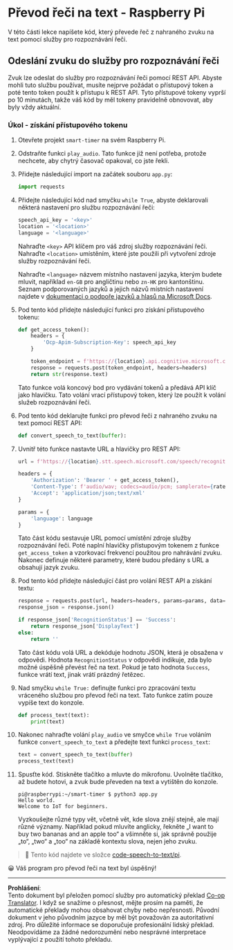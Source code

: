 <!--
CO_OP_TRANSLATOR_METADATA:
{
  "original_hash": "af249a24d4fe4f4de4806adbc3bc9d86",
  "translation_date": "2025-08-27T21:24:36+00:00",
  "source_file": "6-consumer/lessons/1-speech-recognition/pi-speech-to-text.md",
  "language_code": "cs"
}
-->
# Převod řeči na text - Raspberry Pi

V této části lekce napíšete kód, který převede řeč z nahraného zvuku na text pomocí služby pro rozpoznávání řeči.

## Odeslání zvuku do služby pro rozpoznávání řeči

Zvuk lze odeslat do služby pro rozpoznávání řeči pomocí REST API. Abyste mohli tuto službu používat, musíte nejprve požádat o přístupový token a poté tento token použít k přístupu k REST API. Tyto přístupové tokeny vyprší po 10 minutách, takže váš kód by měl tokeny pravidelně obnovovat, aby byly vždy aktuální.

### Úkol - získání přístupového tokenu

1. Otevřete projekt `smart-timer` na svém Raspberry Pi.

1. Odstraňte funkci `play_audio`. Tato funkce již není potřeba, protože nechcete, aby chytrý časovač opakoval, co jste řekli.

1. Přidejte následující import na začátek souboru `app.py`:

    ```python
    import requests
    ```

1. Přidejte následující kód nad smyčku `while True`, abyste deklarovali některá nastavení pro službu rozpoznávání řeči:

    ```python
    speech_api_key = '<key>'
    location = '<location>'
    language = '<language>'
    ```

    Nahraďte `<key>` API klíčem pro váš zdroj služby rozpoznávání řeči. Nahraďte `<location>` umístěním, které jste použili při vytvoření zdroje služby rozpoznávání řeči.

    Nahraďte `<language>` názvem místního nastavení jazyka, kterým budete mluvit, například `en-GB` pro angličtinu nebo `zn-HK` pro kantonštinu. Seznam podporovaných jazyků a jejich názvů místních nastavení najdete v [dokumentaci o podpoře jazyků a hlasů na Microsoft Docs](https://docs.microsoft.com/azure/cognitive-services/speech-service/language-support?WT.mc_id=academic-17441-jabenn#speech-to-text).

1. Pod tento kód přidejte následující funkci pro získání přístupového tokenu:

    ```python
    def get_access_token():
        headers = {
            'Ocp-Apim-Subscription-Key': speech_api_key
        }
    
        token_endpoint = f'https://{location}.api.cognitive.microsoft.com/sts/v1.0/issuetoken'
        response = requests.post(token_endpoint, headers=headers)
        return str(response.text)
    ```

    Tato funkce volá koncový bod pro vydávání tokenů a předává API klíč jako hlavičku. Tato volání vrací přístupový token, který lze použít k volání služeb rozpoznávání řeči.

1. Pod tento kód deklarujte funkci pro převod řeči z nahraného zvuku na text pomocí REST API:

    ```python
    def convert_speech_to_text(buffer):
    ```

1. Uvnitř této funkce nastavte URL a hlavičky pro REST API:

    ```python
    url = f'https://{location}.stt.speech.microsoft.com/speech/recognition/conversation/cognitiveservices/v1'

    headers = {
        'Authorization': 'Bearer ' + get_access_token(),
        'Content-Type': f'audio/wav; codecs=audio/pcm; samplerate={rate}',
        'Accept': 'application/json;text/xml'
    }

    params = {
        'language': language
    }
    ```

    Tato část kódu sestavuje URL pomocí umístění zdroje služby rozpoznávání řeči. Poté naplní hlavičky přístupovým tokenem z funkce `get_access_token` a vzorkovací frekvencí použitou pro nahrávání zvuku. Nakonec definuje některé parametry, které budou předány s URL a obsahují jazyk zvuku.

1. Pod tento kód přidejte následující část pro volání REST API a získání textu:

    ```python
    response = requests.post(url, headers=headers, params=params, data=buffer)
    response_json = response.json()

    if response_json['RecognitionStatus'] == 'Success':
        return response_json['DisplayText']
    else:
        return ''
    ```

    Tato část kódu volá URL a dekóduje hodnotu JSON, která je obsažena v odpovědi. Hodnota `RecognitionStatus` v odpovědi indikuje, zda bylo možné úspěšně převést řeč na text. Pokud je tato hodnota `Success`, funkce vrátí text, jinak vrátí prázdný řetězec.

1. Nad smyčku `while True:` definujte funkci pro zpracování textu vráceného službou pro převod řeči na text. Tato funkce zatím pouze vypíše text do konzole.

    ```python
    def process_text(text):
        print(text)
    ```

1. Nakonec nahraďte volání `play_audio` ve smyčce `while True` voláním funkce `convert_speech_to_text` a předejte text funkci `process_text`:

    ```python
    text = convert_speech_to_text(buffer)
    process_text(text)
    ```

1. Spusťte kód. Stiskněte tlačítko a mluvte do mikrofonu. Uvolněte tlačítko, až budete hotovi, a zvuk bude převeden na text a vytištěn do konzole.

    ```output
    pi@raspberrypi:~/smart-timer $ python3 app.py 
    Hello world.
    Welcome to IoT for beginners.
    ```

    Vyzkoušejte různé typy vět, včetně vět, kde slova znějí stejně, ale mají různé významy. Například pokud mluvíte anglicky, řekněte „I want to buy two bananas and an apple too“ a všimněte si, jak správně použije „to“, „two“ a „too“ na základě kontextu slova, nejen jeho zvuku.

> 💁 Tento kód najdete ve složce [code-speech-to-text/pi](../../../../../6-consumer/lessons/1-speech-recognition/code-speech-to-text/pi).

😀 Váš program pro převod řeči na text byl úspěšný!

---

**Prohlášení**:  
Tento dokument byl přeložen pomocí služby pro automatický překlad [Co-op Translator](https://github.com/Azure/co-op-translator). I když se snažíme o přesnost, mějte prosím na paměti, že automatické překlady mohou obsahovat chyby nebo nepřesnosti. Původní dokument v jeho původním jazyce by měl být považován za autoritativní zdroj. Pro důležité informace se doporučuje profesionální lidský překlad. Neodpovídáme za žádné nedorozumění nebo nesprávné interpretace vyplývající z použití tohoto překladu.